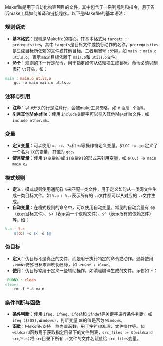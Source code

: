 Makefile是用于自动化构建项目的文件，其中包含了一系列规则和指令，用于告诉make工具如何编译和链接程序。以下是Makefile的基本语法：

### 规则语法

- **基本格式**：规则是Makefile的核心，其基本格式为 `targets : prerequisites`，其中 `targets`是目标文件或执行动作的名称，`prerequisites`是生成目标所依赖的文件或其他目标，二者用冒号 `:`分隔。如 `main : main.o utils.o`，表示 `main`目标依赖于 `main.o`和 `utils.o`文件。
- **命令**：规则的下一行是命令，用于指定如何从依赖项生成目标。命令必须以制表符 `\t`开头，如：

```makefile
main : main.o utils.o
    gcc -o main main.o utils.o
```

### 注释与引用

- **注释**：以 `#`开头的行是注释行，会被make工具忽略，如 `# 这是一个注释`。
- **引用其他Makefile**：使用 `include`关键字可以引入其他Makefile文件，如 `include other.mk`。

### 变量

- **定义变量**：可以使用 `=`、`:=`、`?=`和 `+=`等操作符定义变量。如 `CC := gcc`定义了一个名为 `CC`的变量，其值为 `gcc`。
- **使用变量**：使用 `$(变量名)`或 `${变量名}`的形式来引用变量，如 `$(CC) -o main main.o`。

### 模式规则

- **定义**：模式规则使用通配符 `%`来匹配一类文件，用于定义如何从一类源文件生成一类目标文件。如 `%.o : %.c`表示所有的 `.o`文件都可以从对应的 `.c`文件生成。
- **自动变量**：在模式规则的命令中，可以使用自动变量。常见的自动变量有 `$@`（表示目标文件）、`$<`（表示第一个依赖文件）、`$^`（表示所有的依赖文件）等。如：

```makefile
%.o : %.c
    $(CC) -c $< -o $@
```

### 伪目标

- **定义**：伪目标不是真正的文件，而是用于执行特定的命令或动作。通常使用 `.PHONY`特殊目标来声明伪目标，如 `.PHONY : clean`。
- **使用**：伪目标常用于定义一些辅助操作，如清理编译生成的文件。示例如下：

```makefile
.PHONY : clean
clean:
    rm -f *.o main
```

### 条件判断与函数

- **条件判断**：使用 `ifeq`、`ifneq`、`ifdef`和 `ifndef`等关键字进行条件判断。如 `ifeq ($(OS),Windows)`，判断变量 `OS`的值是否为 `Windows`。
- **函数**：Makefile支持一些内置函数，用于字符串处理、文件操作等。如 `wildcard`函数用于获取指定目录下的文件列表，`src_files := $(wildcard src/*.c)`将 `src`目录下所有 `.c`文件的文件名赋值给 `src_files`变量。
